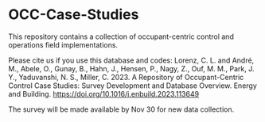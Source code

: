 # OCC-Case-Studies
This repository contains a collection of occupant-centric control and operations field implementations. 

Please cite us if you use this database and codes:  Lorenz, C. L. and André, M., Abele, O., Gunay, B., Hahn, J., Hensen, P., Nagy, Z., Ouf, M. M., Park, J. Y., Yaduvanshi, N. S., Miller, C. 2023.  A Repository of Occupant-Centric Control Case Studies: Survey Development and Database Overview. Energy and Building. https://doi.org/10.1016/j.enbuild.2023.113649

The survey will be made available by Nov 30 for new data collection.
